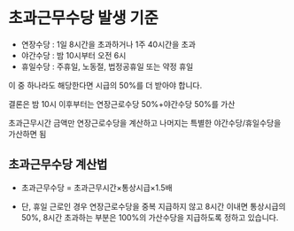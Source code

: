 # 초과근무수당 발생 기준

- 연장수당 : 1일 8시간을 초과하거나 1주 40시간을 초과
- 야간수당 : 밤 10시부터 오전 6시
- 휴일수당 : 주휴일, 노동절, 법정공휴일 또는 약정 휴일

이 중 하나라도 해당한다면 시급의 50%를 더 받아야 합니다.
 
결론은 밤 10시 이후부터는 연장근로수당 50%+야간수당 50%를 가산

초과근무시간 금액만 연장근로수당을 계산하고
나머지는 특별한 야간수당/휴일수당을 가산하면 됨
 
## 초과근무수당 계산법

- 초과근무수당 = 초과근무시간×통상시급×1.5배

- 단, 휴일 근로인 경우 연장근로수당을 중복 지급하지 않고 8시간 이내면 통상시급의 50%, 8시간 초과하는 부분은 100%의 가산수당을 지급하도록 정하고 있습니다. 